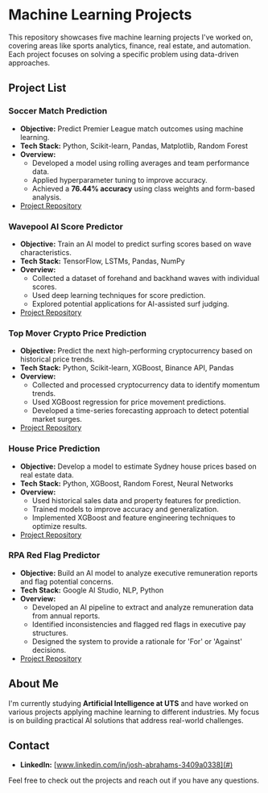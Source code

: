# Machine Learning Projects

This repository showcases five machine learning projects I've worked on, covering areas like sports analytics, finance, real estate, and automation. Each project focuses on solving a specific problem using data-driven approaches.

## Project List

### Soccer Match Prediction
- **Objective:** Predict Premier League match outcomes using machine learning.
- **Tech Stack:** Python, Scikit-learn, Pandas, Matplotlib, Random Forest
- **Overview:**
  - Developed a model using rolling averages and team performance data.
  - Applied hyperparameter tuning to improve accuracy.
  - Achieved a **76.44% accuracy** using class weights and form-based analysis.
- [Project Repository](#)

### Wavepool AI Score Predictor
- **Objective:** Train an AI model to predict surfing scores based on wave characteristics.
- **Tech Stack:** TensorFlow, LSTMs, Pandas, NumPy
- **Overview:**
  - Collected a dataset of forehand and backhand waves with individual scores.
  - Used deep learning techniques for score prediction.
  - Explored potential applications for AI-assisted surf judging.
- [Project Repository](#)

### Top Mover Crypto Price Prediction
- **Objective:** Predict the next high-performing cryptocurrency based on historical price trends.
- **Tech Stack:** Python, Scikit-learn, XGBoost, Binance API, Pandas
- **Overview:**
  - Collected and processed cryptocurrency data to identify momentum trends.
  - Used XGBoost regression for price movement predictions.
  - Developed a time-series forecasting approach to detect potential market surges.
- [Project Repository](#)

### House Price Prediction
- **Objective:** Develop a model to estimate Sydney house prices based on real estate data.
- **Tech Stack:** Python, XGBoost, Random Forest, Neural Networks
- **Overview:**
  - Used historical sales data and property features for prediction.
  - Trained models to improve accuracy and generalization.
  - Implemented XGBoost and feature engineering techniques to optimize results.
- [Project Repository](#)

### RPA Red Flag Predictor
- **Objective:** Build an AI model to analyze executive remuneration reports and flag potential concerns.
- **Tech Stack:** Google AI Studio, NLP, Python
- **Overview:**
  - Developed an AI pipeline to extract and analyze remuneration data from annual reports.
  - Identified inconsistencies and flagged red flags in executive pay structures.
  - Designed the system to provide a rationale for 'For' or 'Against' decisions.
- [Project Repository](#)

## About Me
I'm currently studying **Artificial Intelligence at UTS** and have worked on various projects applying machine learning to different industries. My focus is on building practical AI solutions that address real-world challenges.

## Contact
- **LinkedIn:** [www.linkedin.com/in/josh-abrahams-3409a0338](#)

Feel free to check out the projects and reach out if you have any questions.
